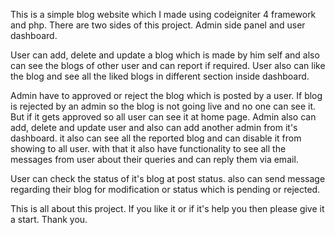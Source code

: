 This is a simple blog website which I made using codeigniter 4 framework and php. There are two sides of this project. Admin side panel and user dashboard. 

User can add, delete and update a blog which is made by him self and also can see the blogs of other user and can report if required. User also can like the blog and see all the liked blogs in different section inside dashboard.

Admin have to approved or reject the blog which is posted by a user. If blog is rejected by an admin so the blog is not going live and no one can see it. But if it gets approved so all user can see it at home page. Admin also can add, delete and update user and also can add another admin from it's dashboard. it also can see all the reported blog and can disable it from showing to all user. with that it also have functionality to see all the messages from user about their queries and can reply them via email.

User can check the status of it's blog at post status. also can send message regarding their blog for modification or status which is pending or rejected.

This is all about this project. If you like it or if it's help you then please give it a start. Thank you. 
